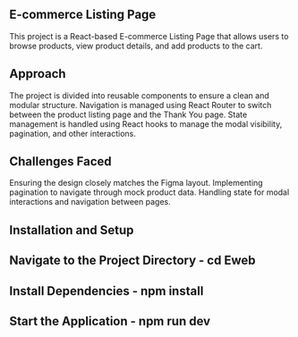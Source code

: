 ## E-commerce Listing Page
This project is a React-based E-commerce Listing Page that allows users to browse products, view product details, and add products to the cart.
## Approach
The project is divided into reusable components to ensure a clean and modular structure.
Navigation is managed using React Router to switch between the product listing page and the Thank You page.
State management is handled using React hooks to manage the modal visibility, pagination, and other interactions.
## Challenges Faced
Ensuring the design closely matches the Figma layout.
Implementing pagination to navigate through mock product data.
Handling state for modal interactions and navigation between pages.
## Installation and Setup
## Navigate to the Project Directory - cd Eweb

## Install Dependencies - npm install

## Start the Application - npm run dev
